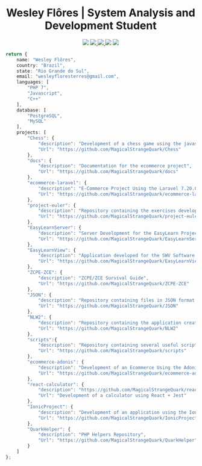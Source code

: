 <h1 align="center">Wesley Flôres | System Analysis and Development Student </h1>

<p align="center">
    <img src="https://img.shields.io/badge/wesleyfloresterres@gmail.com-orange?logo=Gmail&style=flat"/>
    <a href="https://www.linkedin.com/in/wesleyfloresterres/">
        <img src="https://img.shields.io/badge/wesley--flores-orange?logo=Linkedin&style=flat"/>
    </a>
    <a href="https://api.whatsapp.com/send?1=pt_BR&phone=5551996201475">
        <img src="https://img.shields.io/badge/Wesley%20Fl%C3%B4res-green?logo=Whatsapp&style=flat" />
    </a>
    <img src="https://img.shields.io/github/followers/MagicalStrangeQuark?style=social"/>
    <img src="https://img.shields.io/github/license/MagicalStrangeQuark/MagicalStrangeQuark"/>
</p>

```typescript
return {
    name: "Wesley Flôres",
    country: "Brazil",
    state: "Rio Grande do Sul",
    email: "wesleyfloresterres@gmail.com",
    languages: [
        "PHP 7",
        "Javascript",
        "C++"
    ],
    database: [
        "PostgreSQL",
        "MySQL"
    ],
    projects: [
        "Chess": { 
            "description": "Development of a chess game using the javascript language",
            "Url": "https://github.com/MagicalStrangeQuark/Chess"
        },
        "docs": {
            "description": "Documentation for the ecommerce project",
            "Url": "https://github.com/MagicalStrangeQuark/docs"
        },
        "ecommerce-laravel": { 
            "description": "E-Commerce Project Using the Laravel 7.20.0 Framework",
            "Url": "https://github.com/MagicalStrangeQuark/ecommerce-laravel"
        },
        "project-euler": { 
            "description": "Repository containing the exercises developed within the Euler Project",
            "Url": "https://github.com/MagicalStrangeQuark/project-euler"
        },
        "EasyLearnServer": {
            "description": "Server Development for the EasyLearn Project",
            "Url": "https://github.com/MagicalStrangeQuark/EasyLearnServer"
        },
        "EasyLearnView": {
            "description": "Application developed for the SWV Software selection process",
            "Url": "https://github.com/MagicalStrangeQuark/EasyLearnView"
        },
        "ZCPE-ZCE": {
            "description": "ZCPE/ZCE Survival Guide",
            "Url": "https://github.com/MagicalStrangeQuark/ZCPE-ZCE"
        },
        "JSON": {
            "description": "Repository containing files in JSON format useful for the development of API's",
            "Url": "https://github.com/MagicalStrangeQuark/JSON"
        },
        "NLW2": {
            "description": "Repository containing the application created in the second edition of the Rocketseat NLW event",
            "Url": "https://github.com/MagicalStrangeQuark/NLW2"
        },
        "scripts":{
            "description": "Repository containing several useful scripts / small codes",
            "Url": "https://github.com/MagicalStrangeQuark/scripts"
        },
        "ecommerce-adonis": {
            "description": "Development of an Ecommerce Using the Adonis.js Framework",
            "Url": "https://github.com/MagicalStrangeQuark/ecommerce-adonis"
        },
        "react-calculator": {
            "description": "https://github.com/MagicalStrangeQuark/react-calculator",
            "Url": "Development of a calculator using React + Jest"
        },
        "IonicProject": {
            "description": "Development of an application using the Ionic Framework",
            "Url": "https://github.com/MagicalStrangeQuark/IonicProject"
        },
        "QuarkHelper": {
            "description": "PHP Helpers Repository",
            "Url": "https://github.com/MagicalStrangeQuark/QuarkHelper"
        }
    ]
};

```